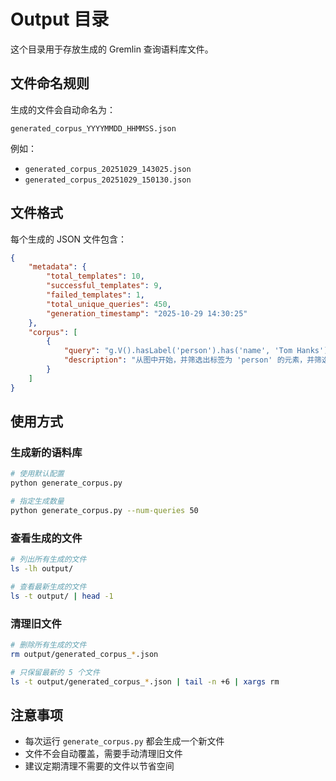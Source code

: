 # Output 目录

这个目录用于存放生成的 Gremlin 查询语料库文件。

## 文件命名规则

生成的文件会自动命名为：
```
generated_corpus_YYYYMMDD_HHMMSS.json
```

例如：
- `generated_corpus_20251029_143025.json`
- `generated_corpus_20251029_150130.json`

## 文件格式

每个生成的 JSON 文件包含：

```json
{
    "metadata": {
        "total_templates": 10,
        "successful_templates": 9,
        "failed_templates": 1,
        "total_unique_queries": 450,
        "generation_timestamp": "2025-10-29 14:30:25"
    },
    "corpus": [
        {
            "query": "g.V().hasLabel('person').has('name', 'Tom Hanks')",
            "description": "从图中开始，并筛选出标签为 'person' 的元素，并筛选出属性 'name' 为 'Tom Hanks' 的元素"
        }
    ]
}
```

## 使用方式

### 生成新的语料库

```bash
# 使用默认配置
python generate_corpus.py

# 指定生成数量
python generate_corpus.py --num-queries 50
```

### 查看生成的文件

```bash
# 列出所有生成的文件
ls -lh output/

# 查看最新生成的文件
ls -t output/ | head -1
```

### 清理旧文件

```bash
# 删除所有生成的文件
rm output/generated_corpus_*.json

# 只保留最新的 5 个文件
ls -t output/generated_corpus_*.json | tail -n +6 | xargs rm
```

## 注意事项

- 每次运行 `generate_corpus.py` 都会生成一个新文件
- 文件不会自动覆盖，需要手动清理旧文件
- 建议定期清理不需要的文件以节省空间
